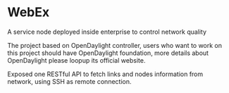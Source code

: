 # WebEx
A service node deployed inside enterprise to control network quality

The project based on OpenDaylight controller, users who want to work on this project should have OpenDaylight foundation, more details about OpenDaylight please loopup its official website.

Exposed one RESTful API to fetch links and nodes information from network, using SSH as remote connection.
